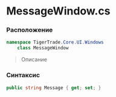 
# MessageWindow.cs
### Расположение
```csharp
namespace TigerTrade.Core.UI.Windows  
    class MessageWindow
```

> Описание

### Синтаксис
```csharp
public string Message { get; set; }
```
